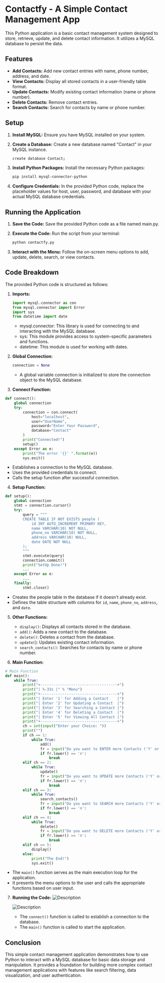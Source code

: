 # Contactfy - A Simple Contact Management App

This Python application is a basic contact management system designed to store, retrieve, update, and delete contact information. It utilizes a MySQL database to persist the data.

## Features

* **Add Contacts:** Add new contact entries with name, phone number, address, and date.
* **View Contacts:** Display all stored contacts in a user-friendly table format.
* **Update Contacts:** Modify existing contact information (name or phone number).
* **Delete Contacts:** Remove contact entries.
* **Search Contacts:** Search for contacts by name or phone number.


## Setup

1. **Install MySQL:** Ensure you have MySQL installed on your system.
2. **Create a Database:** Create a new database named "Contact" in your MySQL instance.

   ```bash
   create database Contact;
4. **Install Python Packages:** Install the necessary Python packages:
   ```bash
   pip install mysql-connector-python

5. **Configure Credentials:** In the provided Python code, replace the placeholder values for host, user, password, and database with your actual MySQL database credentials.

## Running the Application
1. **Save the Code:** Save the provided Python code as a file named main.py.
2. **Execute the Code:** Run the script from your terminal:

   ```bash
   python contactfy.py
3. **Interact with the Menu:** Follow the on-screen menu options to add, update, delete, search, or view contacts.

## Code Breakdown
The provided Python code is structured as follows:
1. **Imports:**
   
   ```python
   import mysql.connector as con
   from mysql.connector import Error
   import sys
   from datetime import date
   ```

   - mysql.connector: This library is used for connecting to and interacting with the MySQL database.
   - sys: This module provides access to system-specific parameters and functions.
   - datetime: This module is used for working with dates.

2. **Global Connection:**
   
   ```python
   connection = None
   ```
   
   - A global variable connection is initialized to store the connection object to the MySQL database.

3. **Connect Function:**

```python
def connect():
    global connection
    try:
        connection = con.connect(
            host="localhost",
            user="UserName",
            password="Enter Your Password",
            database="Contact"
        )
        print("Connected!")
        setup()
    except Error as e:
        print("The error '{}' ".format(e))
        sys.exit()
```
   
   - Establishes a connection to the MySQL database.
   - Uses the provided credentials to connect.
   - Calls the setup function after successful connection.

4. **Setup Function:**

```python
def setup():
    global connection
    stmt = connection.cursor()
    try:
        query = """
        CREATE TABLE IF NOT EXISTS people (
            id INT AUTO_INCREMENT PRIMARY KEY,
            name VARCHAR(10) NOT NULL,
            phone_no VARCHAR(10) NOT NULL,
            address VARCHAR(10) NULL,
            date DATE NOT NULL
        );
        """
        stmt.execute(query)
        connection.commit()
        print("SetUp Done!")
        ...
    except Error as e:
        ...
    finally:
        stmt.close()
```

   - Creates the people table in the database if it doesn't already exist.
   - Defines the table structure with columns for `id`, `name`, `phone_no`, `address`, and `date`.

5. **Other Functions:**
   
   - `display()`: Displays all contacts stored in the database.
   - `add()`: Adds a new contact to the database.
   - `delete()`: Deletes a contact from the database.
   - `update(`): Updates existing contact information.
   - `search_contacts()`: Searches for contacts by name or phone number.
  
6. **Main Function:**

```python
# Main Function
def main():
    while True:
        print("+-----------------------------------+")
        print("| %-33s |" % "Menu")
        print("+-----------------------------------+")
        print("| Enter '1' for Adding a Contact    |")
        print("| Enter '2' for Updating a Contact  |")
        print("| Enter '3' for Searching a Contact |")
        print("| Enter '4' for Deleting a Contact  |")
        print("| Enter '5' for Viewing All Contact |")
        print("+-----------------------------------+")
        ch = int(input("Enter your Choice: "))
        print("")
        if ch == 1:
            while True:
                add()
                fr = input("Do you want to ENTER more Contacts ('Y' or 'N'):")
                if fr.lower() == 'n':
                    break
        elif ch == 2:
            while True:
                update()
                fr = input("Do you want to UPDATE more Contacts ('Y' or 'N'):")
                if fr.lower() == 'n':
                    break
        elif ch == 3:
            while True:
                search_contacts()
                fr = input("Do you want to SEARCH more Contacts ('Y' or 'N'):")
                if fr.lower() == 'n':
                    break
        elif ch == 4:
            while True:
                delete()
                fr = input("Do you want to DELETE more Contacts ('Y' or 'N'):")
                if fr.lower() == 'n':
                    break
        elif ch == 5:
            display()
        else:
            print("The End!")
            sys.exit()
```

   - The `main()` function serves as the main execution loop for the application.
   - It presents the menu options to the user and calls the appropriate functions based on user input.

7. **Running the Code:**
   ![Description](https://github.com/ShahbazCoder1/Contactfy---Contact-App/blob/main/Screenshots/Screenshot%202024-05-25%20102504.png)
   
   ![Description](https://github.com/ShahbazCoder1/Contactfy---Contact-App/blob/main/Screenshots/Screenshot%202024-05-25%20102549.png)
   - The `connect()` function is called to establish a connection to the database.
   - The `main()` function is called to start the application.
  
## Conclusion
This simple contact management application demonstrates how to use Python to interact with a MySQL database for basic data storage and manipulation. It provides a foundation for building more complex contact management applications with features like search filtering, data visualization, and user authentication.

